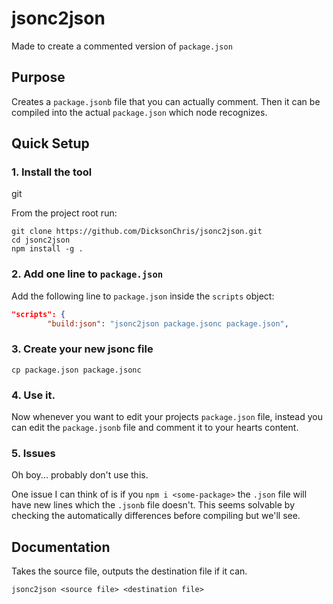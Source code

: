 # jsonc2json

Made to create a commented version of `package.json`

## Purpose

Creates a `package.jsonb` file that you can actually comment. Then it can be compiled into the actual `package.json` which node recognizes.


## Quick Setup

### 1. Install the tool

git 

From the project root run:

```shell
git clone https://github.com/DicksonChris/jsonc2json.git
cd jsonc2json
npm install -g .
```

### 2. Add one line to `package.json`

Add the following line to `package.json` inside the `scripts` object:

```json
"scripts": {
        "build:json": "jsonc2json package.jsonc package.json",
```

### 3. Create your new jsonc file

```shell
cp package.json package.jsonc
```

### 4. Use it. 

Now whenever you want to edit your projects `package.json` file, instead you can edit the `package.jsonb` file and comment it to your hearts content.

### 5. Issues

Oh boy... probably don't use this. 

One issue I can think of is if you `npm i <some-package>` the `.json` file will have new lines which the `.jsonb` file doesn't. This seems solvable by checking the automatically differences before compiling but we'll see.


## Documentation

Takes the source file, outputs the destination file if it can.

```shell
jsonc2json <source file> <destination file>
```
